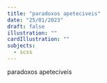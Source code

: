```yaml
---
title: "paradoxos apeteciveis"
date: "25/01/2023"
draft: false
illustration: ""
cardIllustration: ""
subjects:
  - scss
---
```


paradoxos apeteciveis
